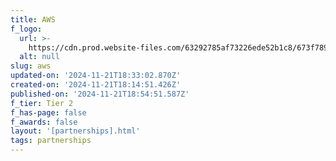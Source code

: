 ```yaml
---
title: AWS
f_logo:
  url: >-
    https://cdn.prod.website-files.com/63292785af73226ede52b1c8/673f789bb4a1e6ab23ad7188__AWS%25201.svg
  alt: null
slug: aws
updated-on: '2024-11-21T18:33:02.870Z'
created-on: '2024-11-21T18:14:51.426Z'
published-on: '2024-11-21T18:54:51.587Z'
f_tier: Tier 2
f_has-page: false
f_awards: false
layout: '[partnerships].html'
tags: partnerships
---
```




